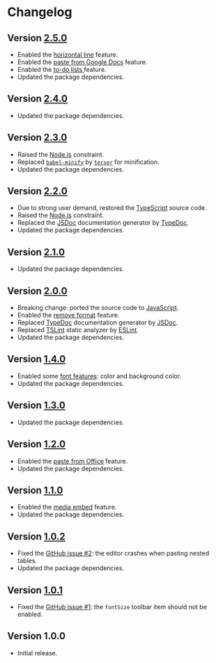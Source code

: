 # Changelog

## Version [2.5.0](https://github.com/sab-international/rich-text-editor/compare/v2.4.0...v2.5.0)
- Enabled the [horizontal line](https://ckeditor.com/docs/ckeditor5/latest/features/horizontal-line.html) feature.
- Enabled the [paste from Google Docs](https://ckeditor.com/docs/ckeditor5/latest/features/pasting/paste-from-google-docs.html) feature.
- Enabled the [to-do lists ](https://ckeditor.com/docs/ckeditor5/latest/features/todo-lists.html) feature.
- Updated the package dependencies.

## Version [2.4.0](https://github.com/sab-international/rich-text-editor/compare/v2.3.0...v2.4.0)
- Updated the package dependencies.

## Version [2.3.0](https://github.com/sab-international/rich-text-editor/compare/v2.2.0...v2.3.0)
- Raised the [Node.js](https://nodejs.org) constraint.
- Replaced [`babel-minify`](https://github.com/babel/minify) by [`terser`](https://terser.org) for minification.
- Updated the package dependencies.

## Version [2.2.0](https://github.com/sab-international/rich-text-editor/compare/v2.1.0...v2.2.0)
- Due to strong user demand, restored the [TypeScript](https://www.typescriptlang.org) source code.
- Raised the [Node.js](https://nodejs.org) constraint.
- Replaced the [JSDoc](https://jsdoc.app) documentation generator by [TypeDoc](https://typedoc.org).
- Updated the package dependencies.

## Version [2.1.0](https://github.com/sab-international/rich-text-editor/compare/v2.0.0...v2.1.0)
- Updated the package dependencies.

## Version [2.0.0](https://github.com/sab-international/rich-text-editor/compare/v1.4.0...v2.0.0)
- Breaking change: ported the source code to [JavaScript](https://developer.mozilla.org/en-US/docs/Web/JavaScript).
- Enabled the [remove format](https://ckeditor.com/docs/ckeditor5/latest/features/remove-format.html) feature.
- Replaced [TypeDoc](https://typedoc.org) documentation generator by [JSDoc](https://jsdoc.app).
- Replaced [TSLint](https://palantir.github.io/tslint) static analyzer by [ESLint](https://eslint.org).
- Updated the package dependencies.

## Version [1.4.0](https://github.com/sab-international/rich-text-editor/compare/v1.3.0...v1.4.0)
- Enabled some [font features](https://ckeditor.com/docs/ckeditor5/latest/features/font.html): color and background color.
- Updated the package dependencies.

## Version [1.3.0](https://github.com/sab-international/rich-text-editor/compare/v1.2.0...v1.3.0)
- Updated the package dependencies.

## Version [1.2.0](https://github.com/sab-international/rich-text-editor/compare/v1.1.0...v1.2.0)
- Enabled the [paste from Office](https://ckeditor.com/docs/ckeditor5/latest/features/paste-from-word.html) feature.
- Updated the package dependencies.

## Version [1.1.0](https://github.com/sab-international/rich-text-editor/compare/v1.0.2...v1.1.0)
- Enabled the [media embed](https://ckeditor.com/docs/ckeditor5/latest/features/media-embed.html) feature.
- Updated the package dependencies.

## Version [1.0.2](https://github.com/sab-international/rich-text-editor/compare/v1.0.1...v1.0.2)
- Fixed the [GitHub issue #2](https://github.com/sab-international/rich-text-editor/issues/2): the editor crashes when pasting nested tables.
- Updated the package dependencies.

## Version [1.0.1](https://github.com/sab-international/rich-text-editor/compare/v1.0.0...v1.0.1)
- Fixed the [GitHub issue #1](https://github.com/sab-international/rich-text-editor/issues/1): the `fontSize` toolbar item should not be enabled.

## Version 1.0.0
- Initial release.
